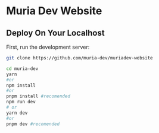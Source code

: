 # Muria Dev Website

## Deploy On Your Localhost

First, run the development server:

```bash
git clone https://github.com/muria-dev/muriadev-website

cd muria-dev
yarn
#or
npm install
#or
pnpm install #recomended
npm run dev
# or
yarn dev
#or
pnpm dev #recomended
```
